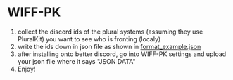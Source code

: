# WIFF-PK
1) collect the discord ids of the plural systems (assuming they use PluralKit) you want to see who is fronting (localy)
2) write the ids down in json file as shown in [format_example.json](format_example.json)
3) after installing onto better discord, go into WIFF-PK settings and upload your json file where it says "JSON DATA"
4) Enjoy!
